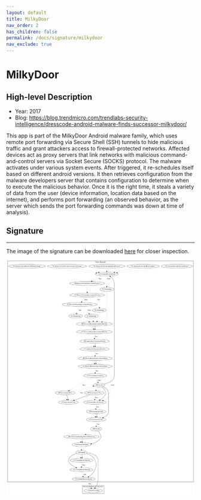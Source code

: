 ```yaml
---
layout: default
title: MilkyDoor
nav_order: 2
has_children: false
permalink: /docs/signature/milkydoor
nav_exclude: true
---
```


# MilkyDoor

## High-level Description

* Year: 2017
* Blog: https://blog.trendmicro.com/trendlabs-security-intelligence/dresscode-android-malware-finds-successor-milkydoor/

This app is part of the MilkyDoor Android malware family, which uses remote port forwarding via Secure Shell (SSH) tunnels to hide malicious traffic and grant attackers access to firewall-protected networks. Affected devices act as proxy servers that link networks with malicious command-and-control servers via Socket Secure (SOCKS) protocol. The malware activates under various system events. After triggered, it re-schedules itself based on different android versions. It then retrieves configuration from the malware developers server that contains configuration to determine when to execute the malicious behavior. Once it is the right time, it steals a variety of data from the user (device information, location data based on the internet), and performs port forwarding (an observed behavior, as the server which sends the port forwarding commands was down at time of analysis).

## Signature
---

The image of the signature can be downloaded [here](../../img/signatures/MilkyDoor.png) for closer inspection.

![](../../img/signatures/MilkyDoor.png)